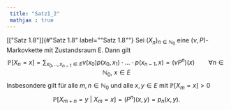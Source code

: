 ```yaml
---
 title: "Satz1_2"
 mathjax : true
---
```

[\[\"Satz 1.8\"\]]{#\"Satz 1.8\" label="\"Satz 1.8\""} Sei
${(X_{n})}_{n \in \mathbb{N}_{0}}$ eine $(\nu,P)$-Markovkette mit
Zustandsraum E. Dann gilt
$$\mathbb{P}[X_{n} = x] = \sum_{x_{0},..,x_{n-1} \in E} \nu(x_{0}) p(x_{0},x_{1}) \cdot ...\cdot p(x_{n-1},x) = (\nu P^{n})(x) \qquad \forall n \in \mathbb{N}_{0}, \: x \in E$$
Insbesondere gilt für alle $m,n \in \mathbb{N}_{0}$ und alle $x,y \in E$
mit $\mathbb{P}[X_{m} = x]>0$
$$\mathbb{P}[X_{m+n}=y \: | \: X_{m} = x] = (P^{n})(x,y) = p_{n}(x,y).$$
